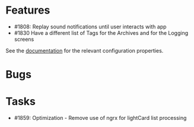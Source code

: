 # Features
* #1808: Replay sound notifications until user interacts with app
* #1830  Have a different list of Tags for the Archives and for the Logging screens


See the [documentation](https://opfab.github.io/documentation/archives/2.11.0.RELEASE/docs/single_page_doc.html#ui_properties) for the relevant configuration properties.


# Bugs

# Tasks

* #1859: Optimization - Remove use of ngrx for lightCard list processing


